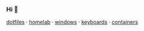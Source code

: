 ### Hi 👋

[dotfiles](https://github.com/brettinternet/dotfiles) · [homelab](https://github.com/brettinternet/homelab) · [windows](https://github.com/brettinternet/windows) · [keyboards](https://github.com/brettinternet/keyboards) · [containers](https://github.com/brettinternet/containers)
